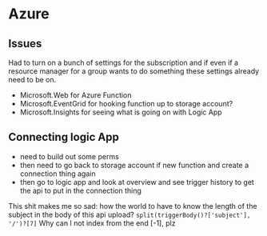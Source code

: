 # Azure

## Issues 
Had to turn on a bunch of settings for the subscription and if even if a resource manager for a group wants to do something
these settings already need to be on.

* Microsoft.Web for Azure Function
* Microsoft.EventGrid for hooking function up to storage account?
* Microsoft.Insights for seeing what is going on with Logic App

## Connecting logic App
* need to build out some perms
* then need to go back to storage account if new function and create a connection thing again
* then go to logic app and look at overview and see trigger history to get the api to put in the connection thing

This shit makes me so sad:
how the world to have to know the length of the subject in the body of this api upload? 
`split(triggerBody()?['subject'], '/')?[7]`
Why can I not index from the end [-1], plz